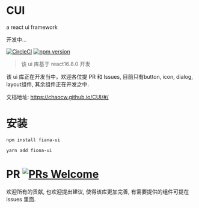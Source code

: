 # CUI
a react ui framework

开发中...

[![CircleCI](https://circleci.com/gh/Chaocw/CUI.svg?style=svg)](https://circleci.com/gh/Chaocw/CUI)
[![npm version](https://badge.fury.io/js/fui9897.svg)](https://badge.fury.io/js/fui9897)

> 该 ui 库基于 react16.8.0 开发
 
该 ui 库正在开发当中，欢迎各位提 PR 和 Issues, 目前只有button, icon, dialog, layout组件, 其余组件正在开发之中.

文档地址: https://chaocw.github.io/CUI/#/

# 安装

```shell
npm install fiana-ui
```
```shell
yarn add fiona-ui
```

# PR [![PRs Welcome](https://img.shields.io/badge/PRs-welcome-brightgreen.svg?style=flat-square)](https://github.com/Chaocw/CUI/issues)

欢迎所有的贡献, 也欢迎提出建议, 使得该库更加完善, 有需要提供的组件可提在 issues 里面.